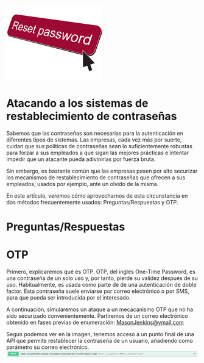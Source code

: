 ![portada_reset_password](img/reset_password_portada.png)

# Atacando a los sistemas de restablecimiento de contraseñas
Sabemos que las contraseñas son necesarias para la autenticación en diferentes tipos de sistemas. Las empresas, cada vez más por suerte, cuidan que sus políticas de contraseñas sean lo suficientemente robustas para forzar a sus empleados a que sigan las mejores prácticas e intentar impedir que un atacante pueda adivinirlas por fuerza bruta.

Sin embargo, es bastante común que las empresas pasen por alto securizar los mecanismos de restablecimiento de contraseñas que ofrecen a sus empleados, usados por ejemplo, ante un olvido de la misma. 

En este artículo, veremos cómo aprovecharnos de esta circunstancia en dos métodos frecuentemente usados: Preguntas/Respuestas y OTP.

# Preguntas/Respuestas

# OTP
Primero, explicaremos qué es OTP. OTP, del inglés One-Time Password, es una contraseña de un solo uso y, por tanto, pierde su validez después de su uso. Habitualmente, es usada como parte de de una autenticación de doble factor. Esta contraseña suele enviarse por correo electrónico o por SMS, para que pueda ser introducida por el interesado.

A continuación, simularemos un ataque a un mecacanismo OTP que no ha sido securizado convenientemente. Partiremos de un correo electrónico obtenido en fases previas de enumeración: MasonJenkins@ymail.com

Según podemos ver en la imagen, tenemos acceso a un punto final de una API que permite restablecer la contraseña de un usuario, añadiendo como parámetro su correo electrónico.
![api_otp](img/reset_password_1.png)






